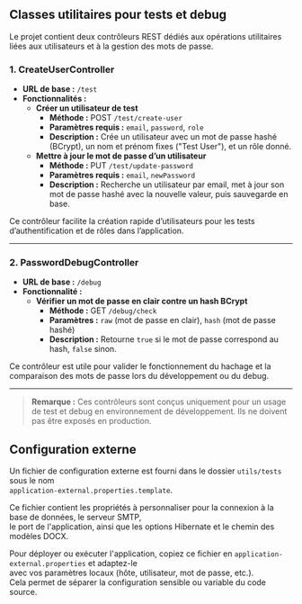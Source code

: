 ## Classes utilitaires pour tests et debug

Le projet contient deux contrôleurs REST dédiés aux opérations utilitaires liées aux utilisateurs et à la gestion des mots de passe.

### 1. CreateUserController

- **URL de base :** `/test`
- **Fonctionnalités :**
    - **Créer un utilisateur de test**
        - **Méthode :** POST `/test/create-user`
        - **Paramètres requis :** `email`, `password`, `role`
        - **Description :** Crée un utilisateur avec un mot de passe hashé (BCrypt), un nom et prénom fixes ("Test User"), et un rôle donné.
    - **Mettre à jour le mot de passe d’un utilisateur**
        - **Méthode :** PUT `/test/update-password`
        - **Paramètres requis :** `email`, `newPassword`
        - **Description :** Recherche un utilisateur par email, met à jour son mot de passe hashé avec la nouvelle valeur, puis sauvegarde en base.

Ce contrôleur facilite la création rapide d’utilisateurs pour les tests d’authentification et de rôles dans l’application.

---

### 2. PasswordDebugController

- **URL de base :** `/debug`
- **Fonctionnalité :**
    - **Vérifier un mot de passe en clair contre un hash BCrypt**
        - **Méthode :** GET `/debug/check`
        - **Paramètres :** `raw` (mot de passe en clair), `hash` (mot de passe hashé)
        - **Description :** Retourne `true` si le mot de passe correspond au hash, `false` sinon.

Ce contrôleur est utile pour valider le fonctionnement du hachage et la comparaison des mots de passe lors du développement ou du debug.

---

> **Remarque :** Ces contrôleurs sont conçus uniquement pour un usage de test et debug en environnement de développement. Ils ne doivent pas être exposés en production.

## Configuration externe

Un fichier de configuration externe est fourni dans le dossier `utils/tests` sous le nom  
`application-external.properties.template`.

Ce fichier contient les propriétés à personnaliser pour la connexion à la base de données, le serveur SMTP,  
le port de l'application, ainsi que les options Hibernate et le chemin des modèles DOCX.

Pour déployer ou exécuter l'application, copiez ce fichier en `application-external.properties` et adaptez-le  
avec vos paramètres locaux (hôte, utilisateur, mot de passe, etc.).  
Cela permet de séparer la configuration sensible ou variable du code source.